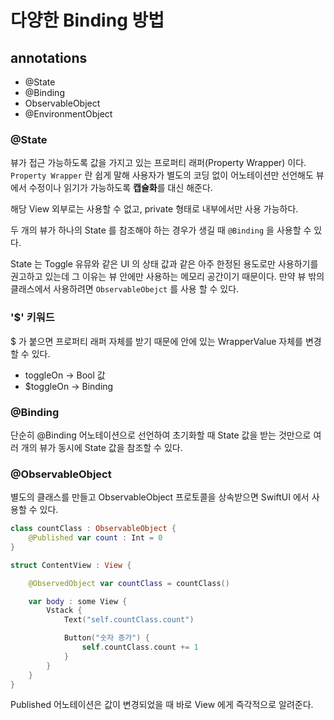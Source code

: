 # 다양한 Binding 방법

## annotations
- @State
- @Binding
- ObservableObject
- @EnvironmentObject

### @State
뷰가 접근 가능하도록 값을 가지고 있는 프로퍼티 래퍼(Property Wrapper) 이다.
```Property Wrapper``` 란 쉽게 말해 사용자가 별도의 코딩 없이 어노테이션만 선언해도 뷰에서 수정이나 읽기가 가능하도록 <b>캡슐화</b>를 대신 해준다.

해당 View 외부로는 사용할 수 없고, private 형태로 내부에서만 사용 가능하다.

두 개의 뷰가 하나의 State 를 참조해야 하는 경우가 생길 때 ```@Binding``` 을 사용할 수 있다.

State 는 Toggle 유뮤와 같은 UI 의 상태 값과 같은 아주 한정된 용도로만 사용하기를 권고하고 있는데 그 이유는 뷰 안에만 사용하는 메모리 공간이기 때문이다. 만약 뷰 밖의 클래스에서 사용하려면 ```ObservableObejct``` 를 사용 할 수 있다.

### '$' 키워드
$ 가 붙으면 프로퍼티 래퍼 자체를 받기 때문에 안에 있는 WrapperValue 자체를 변경할 수 있다.

- toggleOn -> Bool 값
- $toggleOn -> Binding<Bool>

### @Binding
단순히 @Binding 어노테이션으로 선언하여 초기화할 때 State 값을 받는 것만으로 여러 개의 뷰가 동시에 State 값을 참조할 수 있다.


### @ObservableObject
별도의 클래스를 만들고 ObservableObject 프로토콜을 상속받으면 SwiftUI 에서 사용할 수 있다.

```swift
class countClass : ObservableObject {
    @Published var count : Int = 0
}
```

```swift
struct ContentView : View {

    @ObservedObject var countClass = countClass()

    var body : some View {
        Vstack {
            Text("self.countClass.count")

            Button("숫자 증가") {
                self.countClass.count += 1
            }
        }
    }
}
```

Published 어노테이션은 값이 변경되었을 때 바로 View 에게 즉각적으로 알려준다.
